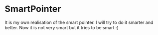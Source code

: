 # SmartPointer

It is my own realisation of the smart pointer.
I will try to do it smarter and better.
Now it is not very smart but it tries to be smart :)
